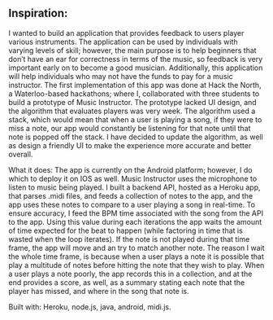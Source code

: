 <h2> Inspiration: </h2>
I wanted to build an application that provides feedback to users player various instruments. The application can be used by individuals with varying levels of skill; however, the main purpose is to help beginners that don’t have an ear for correctness in terms of the music, so feedback is very important early on to become a good musician. Additionally, this application will help individuals who may not have the funds to pay for a music instructor. 
The first implementation of this app was done at Hack the North, a Waterloo-based hackathons; where I, collaborated with three students to build a prototype of Music Instructor. The prototype lacked UI design, and the algorithm that evaluates players was very week. The algorithm used a stack, which would mean that when a user is playing a song, if they were to miss a note, our app would constantly be listening for that note until that note is popped off the stack. 
I have decided to update the algorithm, as well as design a friendly UI to make the experience more accurate and better overall. 

What it does: 
The app is currently on the Android platform; however, I do which to deploy it on IOS as well. Music Instructor uses the microphone to listen to music being played. I built a backend API, hosted as a Heroku app, that parses .midi files, and feeds a collection of notes to the app, and the app uses these notes to compare to a user playing a song in real-time. To ensure accuracy, I feed the BPM time associated with the song from the API to the app. Using this value during each iterations the app waits the amount of time expected for the beat to happen (while factoring in time that is wasted when the loop iterates). If the note is not played during that time frame, the app will move and an try to match another note. The reason I wait the whole time frame, is because when a user plays a note it is possible that play a multitude of notes before hitting the note that they wish to play. When a user plays a note poorly, the app records this in a collection, and at the end provides a score, as well, as a summary stating each note that the player has missed, and where in the song that note is. 

Built with: Heroku, node.js, java, android, midi.js.

